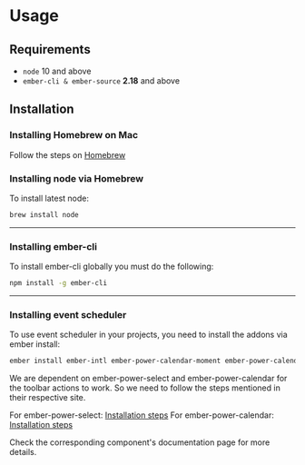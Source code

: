 # Usage

## Requirements
* `node` 10 and above
* `ember-cli & ember-source` **2.18** and above

## Installation
### Installing Homebrew on Mac
Follow the steps on [Homebrew](https://brew.sh/)

### Installing node via Homebrew

To install latest node:
```sh
brew install node
```
---
### Installing ember-cli

To install ember-cli globally you must do the following:
```sh
npm install -g ember-cli
```
---
### Installing event scheduler
To use event scheduler in your projects, you need to install the addons via ember install:

```sh
ember install ember-intl ember-power-calendar-moment ember-power-calendar@0.13.3 ember-power-select@^2.3.5  ember-event-scheduler
```

We are dependent on ember-power-select and ember-power-calendar for the toolbar actions to work. So
we need to follow the steps mentioned in their respective site.

For ember-power-select: [Installation steps](https://2-x.ember-power-select.com/docs/installation/)
For ember-power-calendar: [Installation steps](https://ember-power-calendar.com/docs/installation)

Check the corresponding component's documentation page for more details.
